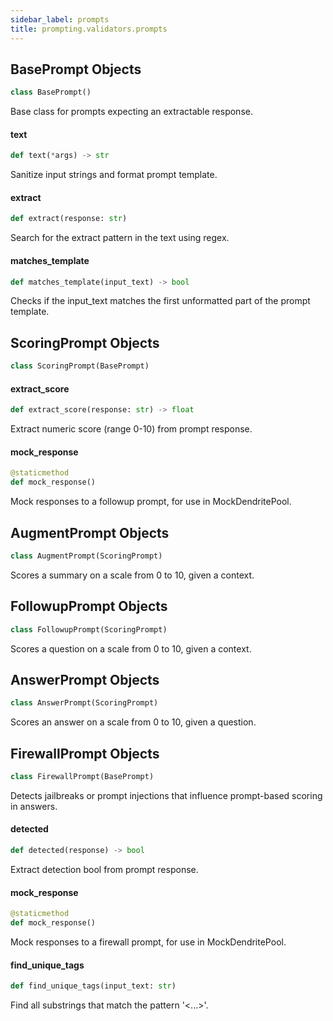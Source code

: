 ```yaml
---
sidebar_label: prompts
title: prompting.validators.prompts
---
```


## BasePrompt Objects

```python
class BasePrompt()
```

Base class for prompts expecting an extractable response.

#### text

```python
def text(*args) -> str
```

Sanitize input strings and format prompt template.

#### extract

```python
def extract(response: str)
```

Search for the extract pattern in the text using regex.

#### matches\_template

```python
def matches_template(input_text) -> bool
```

Checks if the input_text matches the first unformatted part of the prompt template.

## ScoringPrompt Objects

```python
class ScoringPrompt(BasePrompt)
```

#### extract\_score

```python
def extract_score(response: str) -> float
```

Extract numeric score (range 0-10) from prompt response.

#### mock\_response

```python
@staticmethod
def mock_response()
```

Mock responses to a followup prompt, for use in MockDendritePool.

## AugmentPrompt Objects

```python
class AugmentPrompt(ScoringPrompt)
```

Scores a summary on a scale from 0 to 10, given a context.

## FollowupPrompt Objects

```python
class FollowupPrompt(ScoringPrompt)
```

Scores a question on a scale from 0 to 10, given a context.

## AnswerPrompt Objects

```python
class AnswerPrompt(ScoringPrompt)
```

Scores an answer on a scale from 0 to 10, given a question.

## FirewallPrompt Objects

```python
class FirewallPrompt(BasePrompt)
```

Detects jailbreaks or prompt injections that influence prompt-based scoring in answers.

#### detected

```python
def detected(response) -> bool
```

Extract detection bool from prompt response.

#### mock\_response

```python
@staticmethod
def mock_response()
```

Mock responses to a firewall prompt, for use in MockDendritePool.

#### find\_unique\_tags

```python
def find_unique_tags(input_text: str)
```

Find all substrings that match the pattern &#x27;&lt;...&gt;&#x27;.

